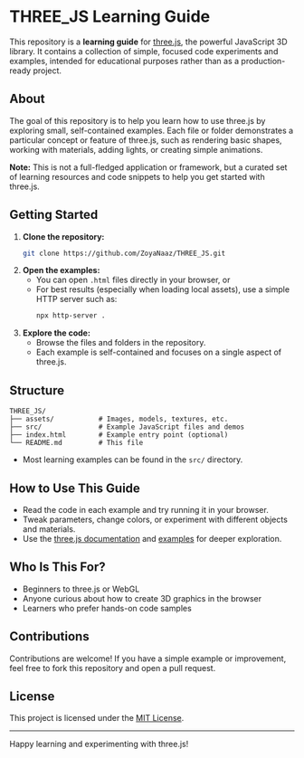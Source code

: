 # THREE_JS Learning Guide

This repository is a **learning guide** for [three.js](https://threejs.org/), the powerful JavaScript 3D library. It contains a collection of simple, focused code experiments and examples, intended for educational purposes rather than as a production-ready project.

## About

The goal of this repository is to help you learn how to use three.js by exploring small, self-contained examples. Each file or folder demonstrates a particular concept or feature of three.js, such as rendering basic shapes, working with materials, adding lights, or creating simple animations.

**Note:** This is not a full-fledged application or framework, but a curated set of learning resources and code snippets to help you get started with three.js.

## Getting Started

1. **Clone the repository:**
   ```bash
   git clone https://github.com/ZoyaNaaz/THREE_JS.git
   ```
2. **Open the examples:**
   - You can open `.html` files directly in your browser, or
   - For best results (especially when loading local assets), use a simple HTTP server such as:
     ```bash
     npx http-server .
     ```
3. **Explore the code:**
   - Browse the files and folders in the repository.
   - Each example is self-contained and focuses on a single aspect of three.js.

## Structure

```
THREE_JS/
├── assets/           # Images, models, textures, etc.
├── src/              # Example JavaScript files and demos
├── index.html        # Example entry point (optional)
└── README.md         # This file
```

- Most learning examples can be found in the `src/` directory.

## How to Use This Guide

- Read the code in each example and try running it in your browser.
- Tweak parameters, change colors, or experiment with different objects and materials.
- Use the [three.js documentation](https://threejs.org/docs/) and [examples](https://threejs.org/examples/) for deeper exploration.

## Who Is This For?

- Beginners to three.js or WebGL
- Anyone curious about how to create 3D graphics in the browser
- Learners who prefer hands-on code samples

## Contributions

Contributions are welcome! If you have a simple example or improvement, feel free to fork this repository and open a pull request.

## License

This project is licensed under the [MIT License](LICENSE).

---

Happy learning and experimenting with three.js!
